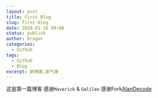 ```yaml
---
layout: post
title: First Blog
slug: first-blog
date: 2020-01-16 09:00
status: publish
author: Dragon
categories: 
  - Github
tags: 
  - Github
  - Blog
excerpt: 新博客,新气象
---
```


这是第一篇博客
感谢`Maverick` & `Galileo`
感谢Fork[AlanDecode](https://github.com/AlanDecode)